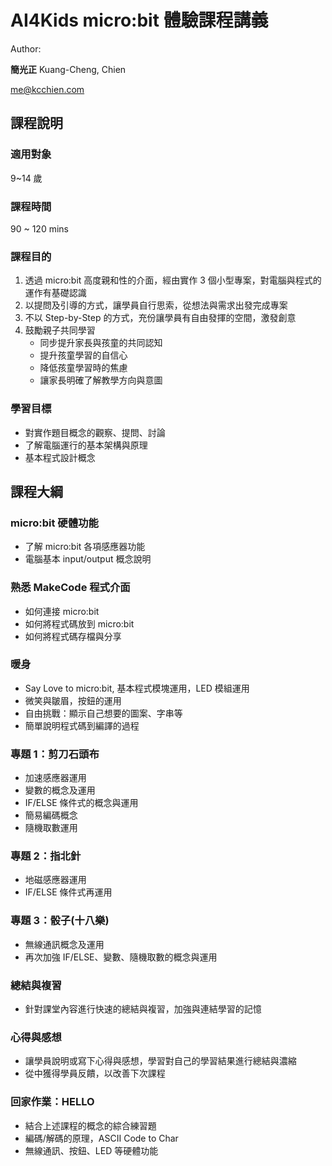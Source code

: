 # AI4Kids micro:bit 體驗課程講義

Author:

**簡光正** Kuang-Cheng, Chien

[me@kcchien.com](me@kcchien.com)

## 課程說明

### 適用對象

9~14 歲

### 課程時間

90 ~ 120 mins

### 課程目的

1. 透過 micro:bit 高度親和性的介面，經由實作 3 個小型專案，對電腦與程式的運作有基礎認識
2. 以提問及引導的方式，讓學員自行思索，從想法與需求出發完成專案
3. 不以 Step-by-Step 的方式，充份讓學員有自由發揮的空間，激發創意
4. 鼓勵親子共同學習
   - 同步提升家長與孩童的共同認知
   - 提升孩童學習的自信心
   - 降低孩童學習時的焦慮
   - 讓家長明確了解教學方向與意圖

### 學習目標

- 對實作題目概念的觀察、提問、討論
- 了解電腦運行的基本架構與原理
- 基本程式設計概念

## 課程大綱

### micro:bit 硬體功能

- 了解 micro:bit 各項感應器功能
- 電腦基本 input/output 概念說明

### 熟悉 MakeCode 程式介面

- 如何連接 micro:bit
- 如何將程式碼放到 micro:bit
- 如何將程式碼存檔與分享

### 暖身

- Say Love to micro:bit, 基本程式模塊運用，LED 模組運用
- 微笑與皺眉，按鈕的運用
- 自由挑戰：顯示自己想要的圖案、字串等
- 簡單說明程式碼到編譯的過程

### 專題 1：剪刀石頭布

- 加速感應器運用
- 變數的概念及運用
- IF/ELSE 條件式的概念與運用
- 簡易編碼概念
- 隨機取數運用

### 專題 2：指北針

- 地磁感應器運用
- IF/ELSE 條件式再運用

### 專題 3：骰子(十八樂)

- 無線通訊概念及運用
- 再次加強 IF/ELSE、變數、隨機取數的概念與運用

### 總結與複習

- 針對課堂內容進行快速的總結與複習，加強與連結學習的記憶

### 心得與感想

- 讓學員說明或寫下心得與感想，學習對自己的學習結果進行總結與濃縮
- 從中獲得學員反饋，以改善下次課程

### 回家作業：HELLO

- 結合上述課程的概念的綜合練習題
- 編碼/解碼的原理，ASCII Code to Char
- 無線通訊、按鈕、LED 等硬體功能

